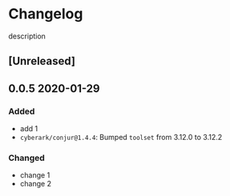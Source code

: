 # Changelog
description
## [Unreleased]

## 0.0.5 2020-01-29

### Added
- add 1
- `cyberark/conjur@1.4.4`: Bumped `toolset` from 3.12.0 to 3.12.2

### Changed
- change 1
- change 2
